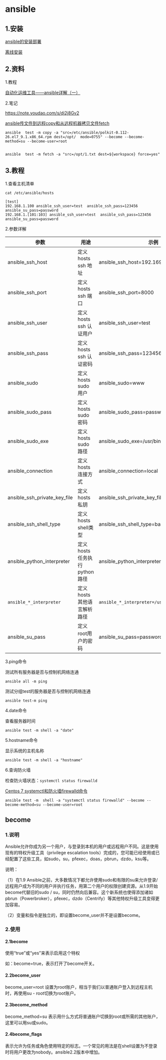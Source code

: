 # ansible

## 1.安装

[ansible的安装部署](https://blog.csdn.net/wzt888_/article/details/81813728)

[离线安装](https://note.youdao.com/ynoteshare/index.html?id=6f0fb3708239eb3df3eaa4ce84170428&type=note&_time=1644815405825)

## 2.资料

1.教程

[自动化运维工具——ansible详解（一）](https://www.cnblogs.com/keerya/p/7987886.html)

2.笔记

https://note.youdao.com/s/dj2j8Gv2

[ansible传文件到远程copy和从远程机器拷贝文件fetch](https://blog.csdn.net/df0128/article/details/90747560)

```shell
ansible  test -m copy -a "src=/etc/ansible/polkit-0.112-26.el7_9.1.x86_64.rpm dest=/opt/  mode=0755" --become --become-method=su --become-user=root


ansible  test -m fetch -a "src=/opt/1.txt dest=${workspace} force=yes"
```

## 3.教程

1.查看主机清单

`cat /etc/ansible/hosts`

```
[test]
192.168.1.100 ansible_ssh_user=test  ansible_ssh_pass=123456  ansible_su_pass=password
192.168.1.[101:103] ansible_ssh_user=test  ansible_ssh_pass=123456 ansible_su_pass=password
```

2.参数详解

| 参数                         | 用途                         | 示例                                          |
| ---------------------------- | ---------------------------- | --------------------------------------------- |
| ansible_ssh_host             | 定义hosts ssh 地址           | ansible_ssh_host=192.169.1.100                |
| ansible_ssh_port             | 定义hosts ssh 端口           | ansible_ssh_port=8000                         |
| ansible_ssh_user             | 定义hosts ssh 认证用户       | ansible_ssh_user=test                         |
| ansible_ssh_pass             | 定义hosts ssh 认证密码       | ansible_ssh_pass=123456                       |
| ansible_sudo                 | 定义hosts sudo 用户          | ansible_sudo=www                              |
| ansible_sudo_pass            | 定义hosts sudo 密码          | ansible_sudo_pass=password                    |
| ansible_sudo_exe             | 定义hosts sudo 路径          | ansible_sudo_exe=/usr/bin/sudo                |
| ansible_connection           | 定义 hosts连接方式           | ansible_connection=local                      |
| ansible_ssh_private_key_file | 定义hosts私钥                | ansible_ssh_private_key_file=/root/key        |
| ansible_ssh_shell_type       | 定义hosts shell类型          | ansible_ssh_shell_type=bash                   |
| ansible_python_interpreter   | 定义hosts 任务执行python路径 | ansible_python_interpreter=/usr/bin/python2.6 |
| `ansible_*_interpreter`      | 定义hosts 其他语言解析路径   | `ansible_*_interpreter=/usr/bin/ruby`         |
| ansible_su_pass              | 定义root用户的密码           | ansible_su_pass=password                      |

3.ping命令

测试所有服务器是否与控制机网络连通

`ansible all -m ping`

测试分组test的服务器是否与控制机网络连通

`ansible test-m ping`

4.date命令

查看服务器时间

`ansible test -m shell -a "date"`

5.hostname命令

显示系统的主机名称

`ansible test -m shell -a "hostname"`

6.查询防火墙

检查防火墙状态：`systemctl status firewalld` 

[Centos 7 systemctl和防火墙firewalld命令](https://www.cnblogs.com/marso/archive/2018/01/06/8214927.html)

`ansible test -m  shell -a "systemctl status firewalld" --become --become-method=su --become-user=root`

## become

### 1.说明

​		Ansible允许你成为另一个用户，与登录到本机的用户或远程用户不同。这是使用现有的特权升级工具（privilege escalation tools）完成的，您可能已经使用或已经配置了这些工具，如sudo，su，pfexec，doas，pbrun，dzdo，ksu等。

说明：

（1）在1.9 Ansible之前，大多数情况下都允许使用sudo和有限的su来允许登录/远程用户成为不同的用户并执行任务，用第二个用户的权限创建资源。从1.9开始become代替旧的sudo / su，同时仍然向后兼容。这个新系统也使得添加诸如pbrun（Powerbroker），pfexec，dzdo（Centrify）等其他特权升级工具变得更加容易。

（2）变量和指令是独立的，即设置become_user并不是设置become。

### 2.使用

#### 2.1become

使用“true”或“yes”来表示启用这个特权

如：become=true，表示打开了become开关。

#### 2.2become_user

become_user=root 设置为root账户，相当于我们以普通账户登入到远程主机时，再使用su - root切换为root账户。

#### 2.3become_method

become_method=su 表示用什么方式将普通账户切换到root或所需的其他账户，这里可以用su或sudo。

#### 2.4become_flags

表示允许为任务或角色使用特定的标志。一个常见的用法是在shell设置为不登录时将用户更改为nobody。ansible2.2版本中增加。